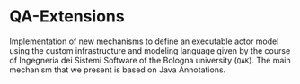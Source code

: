 # QA-Extensions

Implementation of new mechanisms to define an executable actor model using the
custom infrastructure and modeling language given by the course of Ingegneria dei Sistemi
Software of the Bologna university (`QAK`).
The main mechanism that we present is based on Java Annotations.
